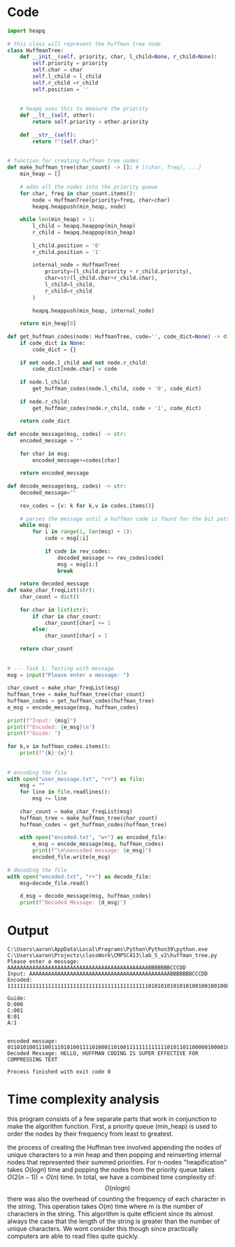# Code
```python
import heapq  
  
# this class will represent the huffman tree node  
class HuffmanTree:  
    def __init__(self, priority, char, l_child=None, r_child=None):  
        self.priority = priority  
        self.char = char  
        self.l_child = l_child  
        self.r_child =r_child  
        self.position = ''  
  
  
    # heapq uses this to measure the priority  
    def __lt__(self, other):  
        return self.priority < other.priority  
  
    def __str__(self):  
        return f"{self.char}"  
  
  
# function for creating huffman tree nodes  
def make_huffman_tree(char_count) -> []: # [(char, freq), ...]  
    min_heap = []  
  
    # adds all the nodes into the priority queue  
    for char, freq in char_count.items():  
        node = HuffmanTree(priority=freq, char=char)  
        heapq.heappush(min_heap, node)  
  
    while len(min_heap) > 1:  
        l_child = heapq.heappop(min_heap)  
        r_child = heapq.heappop(min_heap)  
  
        l_child.position = '0'  
        r_child.position = '1'  
  
        internal_node = HuffmanTree(  
            priority=(l_child.priority + r_child.priority),  
            char=str(l_child.char+r_child.char),  
            l_child=l_child,  
            r_child=r_child  
        )  
  
        heapq.heappush(min_heap, internal_node)  
  
    return min_heap[0]  
  
def get_huffman_codes(node: HuffmanTree, code='', code_dict=None) -> dict:  
    if code_dict is None:  
        code_dict = {}  
  
    if not node.l_child and not node.r_child:  
        code_dict[node.char] = code  
  
    if node.l_child:  
        get_huffman_codes(node.l_child, code + '0', code_dict)  
  
    if node.r_child:  
        get_huffman_codes(node.r_child, code + '1', code_dict)  
  
    return code_dict  
  
def encode_message(msg, codes) -> str:  
    encoded_message = ""  
  
    for char in msg:  
        encoded_message+=codes[char]  
  
    return encoded_message  
  
def decode_message(msg, codes) -> str:  
    decoded_message=""  
  
    rev_codes = {v: k for k,v in codes.items()}  
  
    # parses the message until a huffman code is found for the bit pattern  
    while msg:  
        for i in range(1, len(msg) + 1):  
            code = msg[:i]  
  
            if code in rev_codes:  
                decoded_message += rev_codes[code]  
                msg = msg[i:]  
                break  
  
    return decoded_message  
def make_char_freqList(str):  
    char_count = dict()  
  
    for char in list(str):  
        if char in char_count:  
            char_count[char] += 1  
        else:  
            char_count[char] = 1  
  
    return char_count  
  
  
# --- Task 1: Testing with message  
msg = input("Please enter a message: ")  
  
char_count = make_char_freqList(msg)  
huffman_tree = make_huffman_tree(char_count)  
huffman_codes = get_huffman_codes(huffman_tree)  
e_msg = encode_message(msg, huffman_codes)  
  
print(f"Input: {msg}")  
print(f"Encoded: {e_msg}\n")  
print(f"Guide: ")  
  
for k,v in huffman_codes.items():  
    print(f"{k}:{v}")  
  
  
# encoding the file  
with open("user_message.txt", "r+") as file:  
    msg = ""  
    for line in file.readlines():  
        msg += line  
  
    char_count = make_char_freqList(msg)  
    huffman_tree = make_huffman_tree(char_count)  
    huffman_codes = get_huffman_codes(huffman_tree)  
  
    with open("encoded.txt", "w+") as encoded_file:  
        e_msg = encode_message(msg, huffman_codes)  
        print(f"\n\nencoded message: {e_msg}")  
        encoded_file.write(e_msg)  
  
# decoding the file  
with open("encoded.txt", "r+") as decode_file:  
    msg=decode_file.read()  
  
    d_msg = decode_message(msg, huffman_codes)  
    print(f"Decoded Message: {d_msg}")
```

# Output
```
C:\Users\aaron\AppData\Local\Programs\Python\Python39\python.exe C:\Users\aaron\Projects\classWork\CMPSC413\lab_5_v2\huffman_tree.py 
Please enter a message: AAAAAAAAAAAAAAAAAAAAAAAAAAAAAAAAAAAAAAAAAAAAABBBBBBBCCCDD
Input: AAAAAAAAAAAAAAAAAAAAAAAAAAAAAAAAAAAAAAAAAAAAABBBBBBBCCCDD
Encoded: 11111111111111111111111111111111111111111111101010101010101001001001000000

Guide: 
D:000
C:001
B:01
A:1


encoded message: 0110101001110011101010011110100011010011111111111110101101100000100001010100111111100000001100100110010111001011001111110001011101100010111111110100010000111001101110101001111101011101100001010101101011100111010101011101111000000011001000001010001100001
Decoded Message: HELLO, HUFFMAN CODING IS SUPER EFFECTIVE FOR COMPRESSING TEXT

Process finished with exit code 0

```

# Time complexity analysis
this program consists of a few separate parts that work in conjunction to make the algorithm function. First, a priority queue (min_heap) is used to order the nodes by their frequency from least to greatest.

the process of creating the Huffman tree involved appending the nodes of unique characters to a min heap and then popping and reinserting internal nodes that represented their summed priorities. For n-nodes "heapification" takes $O(logn)$ time and popping the nodes from the priority queue takes $O(2(n-1)) = O(n)$ time. In total, we have a combined time complexity of:
$$O(nlogn)$$
there was also the overhead of counting the frequency of each character in the string. This operation takes $O(m)$ time where m is the number of characters in the string. This algorithm is quite efficient since its almost always the case that the length of the string is greater than the number of unique characters. We wont consider this though since practically computers are able to read files quite quickly. 
